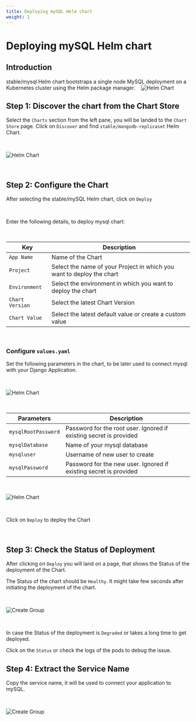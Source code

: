 ```yaml
---
title: Deploying mySQL Helm chart
weight: 1
---
```



# Deploying mySQL Helm chart


## Introduction 

stable/mysql Helm chart bootstraps a single node MySQL deployment on a Kubernetes cluster using the Helm package manager.
&nbsp;&nbsp;
![Helm Chart](../../../mysql.jpg )

## Step 1: Discover the chart from the Chart Store

Select the `Charts` section from the left pane, you will be landed to the `Chart Store` page. Click on `Discover` and find `stable/mongodb-replicaset` Helm Chart.

<br />

![Helm Chart](../../../chart21.jpg "Deploying Chart")

<br />

## Step 2: Configure the Chart

After selecting the stable/mySQL Helm chart, click on `Deploy` 

<br />

Enter the following details, to deploy mysql chart:

<br />

Key        | Description
-----------|-------------
`App Name` | Name of the Chart
`Project` | Select the name of your Project in which you want to deploy the chart
`Environment` | Select the environment in which you want to deploy the chart
`Chart Version` | Select the latest Chart Version
`Chart Value` | Select the latest default value or create a custom value


<br />

### Configure `values.yaml` 

Set the following parameters in the chart, to be later used to connect mysql with your Django Application.

<br />


![Helm Chart](../../../chart3.jpg "Deploying Chart")

<br />

Parameters     | Description
---------------|-------------
`mysqlRootPassword` | Password for the root user. Ignored if existing secret is provided
`mysqlDatabase` | Name of your mysql database
`mysqluser`     | Username of new user to create
`mysqlPassword` | Password for the new user. Ignored if existing secret is provided

<br />

![Helm Chart](../../../chart4o.jpg "Deploying Chart")

<br />

Click on `Deploy` to deploy the Chart 

<br />

## Step 3: Check the Status of Deployment

After clicking on `Deploy` you will land on a page, that shows the Status of the deployment of the Chart. 

The Status of the chart should be `Healthy`. It might take few seconds after  initiating the deployment of the chart.

<br />


![Create Group](../../../21.jpg  "Create Groups")

<br />


In case the Status of the deployment is `Degraded` or takes a long time to get deployed. 

Click on the `Status` or check the logs  of the pods to debug the issue.



## Step 4: Extract the Service Name

Copy the service name, it will be used to connect your application to mySQL.

<br />

![Create Group](../../../22.jpg  "Create Groups")

<br />


